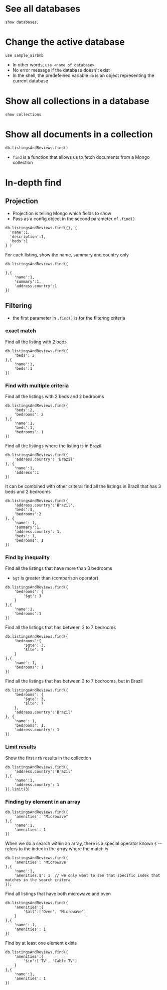 # See all databases
```
show databases;
```

# Change the active database
```
use sample_airbnb
```
* In other words, `use <name of database>`
* No error message if the database doesn't exist
* In the shell, the predefeined variable `db` is an object
representing the current database

# Show all collections in a database
```
show collections
```

# Show all documents in a collection
```
db.listingsAndReviews.find()
```
* `find` is a function that allows us to fetch documents
from a Mongo collection

# In-depth find

## Projection
* Projection is telling Mongo which fields to show
* Pass as a config object in the second parameter of `.find()`
```
db.listingsAndReviews.find({}, {
  'name':1,
  'description':1,
  'beds':1
} )
```

For each listing, show the name, summary and country only
```
db.listingsAndReviews.find({

},{
    'name':1,
    'summary':1,
    'address.country':1
})
```

## Filtering
* the first parameter in `.find()` is for the filtering criteria

### exact match
Find all the listing with 2 beds
```
db.listingsAndReviews.find({
    'beds': 2
},{
    'name':1,
    'beds':1
})
```

### Find with multiple criteria
Find all the listings with 2 beds and 2 bedrooms
```
db.listingsAndReviews.find({
    'beds':2,
    'bedrooms': 2
},{
    'name':1,
    'beds':1,
    'bedrooms': 1
})
```

Find all the listings where the listing is in Brazil
```
db.listingsAndReviews.find({
    'address.country': 'Brazil'
}, {
    'name':1,
    'address':1
})
```
It can be combined with other critera: find all the listings in Brazil that has 3 beds and 2 bedrooms

```
db.listingsAndReviews.find({
    'address.country':'Brazil',
    'beds':3,
    'bedrooms':2
}, {
    'name': 1,
    'summary':1,
    'address.country': 1,
    'beds': 1,
    'bedrooms': 1
})
```

### Find by inequality
Find all the listings that have more than 3 bedrooms
* `$gt` is greater than (comparison operator)
```
db.listingsAndReviews.find({
    'bedrooms': {
        '$gt': 3
    }
},{
    'name':1,
    'bedrooms':1
})
```

Find all the listings that has between 3 to 7 bedrooms
```
db.listingsAndReviews.find({
    'bedrooms':{
        '$gte': 3,
        '$lte': 7
    }
},{
    'name': 1,
    'bedrooms': 1
})
```
Find all the listings that has between 3 to 7 bedrooms,
but in Brazil
```
db.listingsAndReviews.find({
    'bedrooms': {
        '$gte': 3,
        '$lte': 7
    },
    'address.country':'Brazil'
}, {
    'name': 1,
    'bedrooms': 1,
    'address.country': 1
})
```

### Limit results
Show the first `nth` results in the collection
```
db.listingsAndReviews.find({
    'address.country':'Brazil'
},{
    'name':1,
    'address.country': 1
}).limit(3)
```

### Finding by element in an array
```
db.listingsAndReviews.find({
    'amenities': "Microwave"
},{
    'name':1,
    'amenities': 1
})
```

When we do a search within an array, there is a special
operator known `$` -- refers to the index in the array
where the match is
```
db.listingsAndReviews.find({
    'amenities': 'Microwave'
},{
    'name':1,
    'amenities.$': 1  // we only want to see that specific index that matches in the search critera
});
```

Find all listings that have both microwave and oven
```
db.listingsAndReviews.find({
    'amenities':{
        '$all':['Oven', 'Microwave']
    }
},{
    'name': 1,
    'amenities': 1
})
```

Find by at least one element exists
```
db.listingsAndReviews.find({
    'amenities':{
        '$in':['TV', 'Cable TV']
    }
},{
    'name':1,
    'amenities': 1
})
```